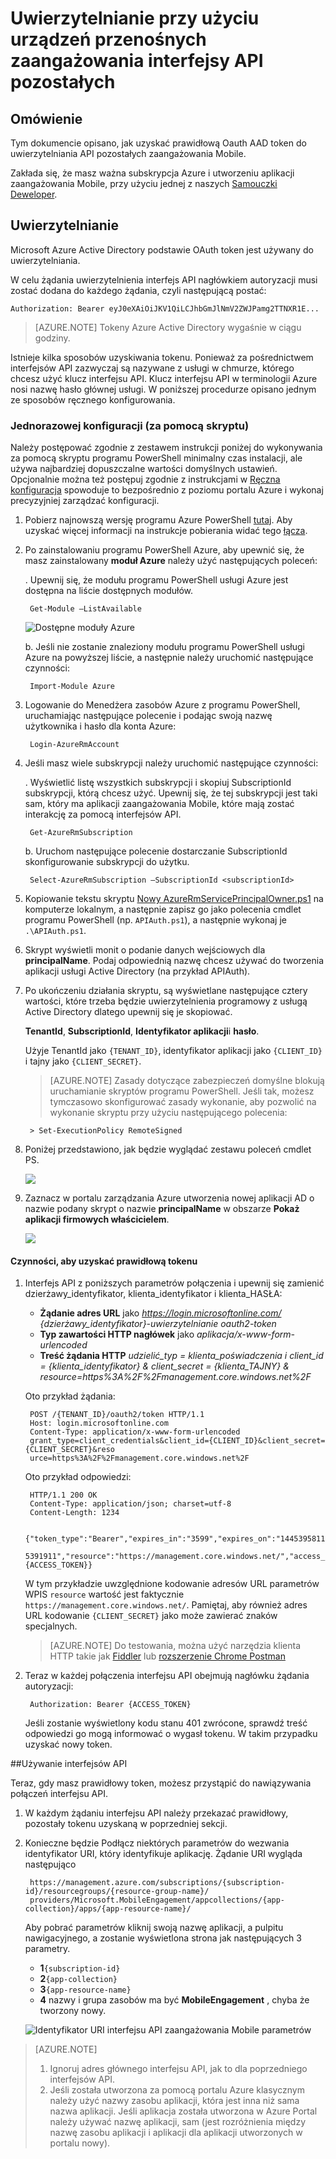 <properties 
    pageTitle="Uwierzytelnianie przy użyciu urządzeń przenośnych zaangażowania interfejsy API pozostałych"
    description="Informacje dotyczące uwierzytelniania Azure Mobile zaangażowania pozostałych API" 
    services="mobile-engagement" 
    documentationCenter="mobile" 
    authors="piyushjo"
    manager="erikre"
    editor=""/>

<tags
    ms.service="mobile-engagement"
    ms.devlang="na"
    ms.topic="article"
    ms.tgt_pltfrm="mobile-multiple"
    ms.workload="mobile" 
    ms.date="10/05/2016"
    ms.author="wesmc;ricksal"/>

# <a name="authenticate-with-mobile-engagement-rest-apis"></a>Uwierzytelnianie przy użyciu urządzeń przenośnych zaangażowania interfejsy API pozostałych

## <a name="overview"></a>Omówienie

Tym dokumencie opisano, jak uzyskać prawidłową Oauth AAD token do uwierzytelniania API pozostałych zaangażowania Mobile. 

Zakłada się, że masz ważna subskrypcja Azure i utworzeniu aplikacji zaangażowania Mobile, przy użyciu jednej z naszych [Samouczki Deweloper](mobile-engagement-windows-store-dotnet-get-started.md).

## <a name="authentication"></a>Uwierzytelnianie

Microsoft Azure Active Directory podstawie OAuth token jest używany do uwierzytelniania. 

W celu żądania uwierzytelnienia interfejs API nagłówkiem autoryzacji musi zostać dodana do każdego żądania, czyli następującą postać:

    Authorization: Bearer eyJ0eXAiOiJKV1QiLCJhbGmJlNmV2ZWJPamg2TTNXR1E...

>[AZURE.NOTE] Tokeny Azure Active Directory wygaśnie w ciągu godziny.

Istnieje kilka sposobów uzyskiwania tokenu. Ponieważ za pośrednictwem interfejsów API zazwyczaj są nazywane z usługi w chmurze, którego chcesz użyć klucz interfejsu API. Klucz interfejsu API w terminologii Azure nosi nazwę hasło głównej usługi. W poniższej procedurze opisano jednym ze sposobów ręcznego konfigurowania.

### <a name="one-time-setup-using-script"></a>Jednorazowej konfiguracji (za pomocą skryptu)

Należy postępować zgodnie z zestawem instrukcji poniżej do wykonywania za pomocą skryptu programu PowerShell minimalny czas instalacji, ale używa najbardziej dopuszczalne wartości domyślnych ustawień. Opcjonalnie można też postępuj zgodnie z instrukcjami w [Ręczna konfiguracja](mobile-engagement-api-authentication-manual.md) spowoduje to bezpośrednio z poziomu portalu Azure i wykonaj precyzyjniej zarządzać konfiguracji. 

1. Pobierz najnowszą wersję programu Azure PowerShell [tutaj](http://aka.ms/webpi-azps). Aby uzyskać więcej informacji na instrukcje pobierania widać tego [łącza](../powershell-install-configure.md).  

2. Po zainstalowaniu programu PowerShell Azure, aby upewnić się, że masz zainstalowany **moduł Azure** należy użyć następujących poleceń:

    . Upewnij się, że modułu programu PowerShell usługi Azure jest dostępna na liście dostępnych modułów. 
    
        Get-Module –ListAvailable 

    ![Dostępne moduły Azure][1]
        
    b. Jeśli nie zostanie znaleziony modułu programu PowerShell usługi Azure na powyższej liście, a następnie należy uruchomić następujące czynności:
        
        Import-Module Azure 
        
3. Logowanie do Menedżera zasobów Azure z programu PowerShell, uruchamiając następujące polecenie i podając swoją nazwę użytkownika i hasło dla konta Azure: 
        
        Login-AzureRmAccount

4. Jeśli masz wiele subskrypcji należy uruchomić następujące czynności:

    . Wyświetlić listę wszystkich subskrypcji i skopiuj SubscriptionId subskrypcji, którą chcesz użyć. Upewnij się, że tej subskrypcji jest taki sam, który ma aplikacji zaangażowania Mobile, które mają zostać interakcję za pomocą interfejsów API. 

        Get-AzureRmSubscription

    b. Uruchom następujące polecenie dostarczanie SubscriptionId skonfigurowanie subskrypcji do użytku.

        Select-AzureRmSubscription –SubscriptionId <subscriptionId>

5. Kopiowanie tekstu skryptu [Nowy AzureRmServicePrincipalOwner.ps1](https://raw.githubusercontent.com/matt-gibbs/azbits/master/src/New-AzureRmServicePrincipalOwner.ps1) na komputerze lokalnym, a następnie zapisz go jako polecenia cmdlet programu PowerShell (np. `APIAuth.ps1`), a następnie wykonaj je `.\APIAuth.ps1`. 
    
6. Skrypt wyświetli monit o podanie danych wejściowych dla **principalName**. Podaj odpowiednią nazwę chcesz używać do tworzenia aplikacji usługi Active Directory (na przykład APIAuth). 

7. Po ukończeniu działania skryptu, są wyświetlane następujące cztery wartości, które trzeba będzie uwierzytelnienia programowy z usługą Active Directory dlatego upewnij się je skopiować. 
        
    **TenantId**, **SubscriptionId**, **Identyfikator aplikacji**i **hasło**.

    Użyje TenantId jako `{TENANT_ID}`, identyfikator aplikacji jako `{CLIENT_ID}` i tajny jako `{CLIENT_SECRET}`.

    > [AZURE.NOTE] Zasady dotyczące zabezpieczeń domyślne blokują uruchamianie skryptów programu PowerShell. Jeśli tak, możesz tymczasowo skonfigurować zasady wykonanie, aby pozwolić na wykonanie skryptu przy użyciu następującego polecenia:

        > Set-ExecutionPolicy RemoteSigned

8. Poniżej przedstawiono, jak będzie wyglądać zestawu poleceń cmdlet PS. 

    ![][3]

9. Zaznacz w portalu zarządzania Azure utworzenia nowej aplikacji AD o nazwie podany skrypt o nazwie **principalName** w obszarze **Pokaż aplikacji firmowych właścicielem**.

    ![][4]

#### <a name="steps-to-get-a-valid-token"></a>Czynności, aby uzyskać prawidłową tokenu

1. Interfejs API z poniższych parametrów połączenia i upewnij się zamienić dzierżawy\_identyfikator, klienta\_identyfikator i klienta\_HASŁA:

    - **Żądanie adres URL** jako *https://login.microsoftonline.com/ {dzierżawy\_identyfikator}-uwierzytelnianie oauth2-token*
    - **Typ zawartości HTTP nagłówek** jako *aplikacja/x-www-form-urlencoded*
    - **Treść żądania HTTP** *udzielić\_typ = klienta\_poświadczenia i client_id = {klienta\_identyfikator} & client_secret = {klienta\_TAJNY} & resource=https%3A%2F%2Fmanagement.core.windows.net%2F*

    Oto przykład żądania:

        POST /{TENANT_ID}/oauth2/token HTTP/1.1
        Host: login.microsoftonline.com
        Content-Type: application/x-www-form-urlencoded
        grant_type=client_credentials&client_id={CLIENT_ID}&client_secret={CLIENT_SECRET}&reso
        urce=https%3A%2F%2Fmanagement.core.windows.net%2F

    Oto przykład odpowiedzi:

        HTTP/1.1 200 OK
        Content-Type: application/json; charset=utf-8
        Content-Length: 1234
    
        {"token_type":"Bearer","expires_in":"3599","expires_on":"1445395811","not_before":"144
        5391911","resource":"https://management.core.windows.net/","access_token":{ACCESS_TOKEN}}

    W tym przykładzie uwzględnione kodowanie adresów URL parametrów WPIS `resource` wartość jest faktycznie `https://management.core.windows.net/`. Pamiętaj, aby również adres URL kodowanie `{CLIENT_SECRET}` jako może zawierać znaków specjalnych.

    > [AZURE.NOTE] Do testowania, można użyć narzędzia klienta HTTP takie jak [Fiddler](http://www.telerik.com/fiddler) lub [rozszerzenie Chrome Postman](https://chrome.google.com/webstore/detail/postman/fhbjgbiflinjbdggehcddcbncdddomop) 

2. Teraz w każdej połączenia interfejsu API obejmują nagłówku żądania autoryzacji:

        Authorization: Bearer {ACCESS_TOKEN}

    Jeśli zostanie wyświetlony kodu stanu 401 zwrócone, sprawdź treść odpowiedzi go mogą informować o wygasł tokenu. W takim przypadku uzyskać nowy token.

##<a name="using-the-apis"></a>Używanie interfejsów API

Teraz, gdy masz prawidłowy token, możesz przystąpić do nawiązywania połączeń interfejsu API.

1. W każdym żądaniu interfejsu API należy przekazać prawidłowy, pozostały tokenu uzyskaną w poprzedniej sekcji.

2. Konieczne będzie Podłącz niektórych parametrów do wezwania identyfikator URI, który identyfikuje aplikację. Żądanie URI wygląda następująco

        https://management.azure.com/subscriptions/{subscription-id}/resourcegroups/{resource-group-name}/
        providers/Microsoft.MobileEngagement/appcollections/{app-collection}/apps/{app-resource-name}/

    Aby pobrać parametrów kliknij swoją nazwę aplikacji, a pulpitu nawigacyjnego, a zostanie wyświetlona strona jak następujących 3 parametry.

    - **1**`{subscription-id}`
    - **2**`{app-collection}`
    - **3**`{app-resource-name}`
    - **4** nazwy i grupa zasobów ma być **MobileEngagement** , chyba że tworzony nowy. 

    ![Identyfikator URI interfejsu API zaangażowania Mobile parametrów][2]

>[AZURE.NOTE] <br/>
>1. Ignoruj adres głównego interfejsu API, jak to dla poprzedniego interfejsów API.<br/>
>2. Jeśli została utworzona za pomocą portalu Azure klasycznym należy użyć nazwy zasobu aplikacji, która jest inna niż sama nazwa aplikacji. Jeśli aplikacja została utworzona w Azure Portal należy używać nazwę aplikacji, sam (jest rozróżnienia między nazwę zasobu aplikacji i aplikacji dla aplikacji utworzonych w portalu nowy).  

<!-- Images -->
[1]: ./media/mobile-engagement-api-authentication/azure-module.png
[2]: ./media/mobile-engagement-api-authentication/mobile-engagement-api-uri-params.png
[3]: ./media/mobile-engagement-api-authentication/ps-cmdlets.png
[4]: ./media/mobile-engagement-api-authentication/ad-app-creation.png



